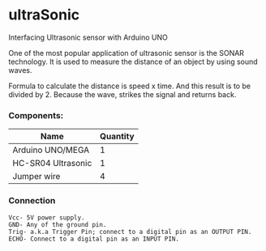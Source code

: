 # ultraSonic
Interfacing Ultrasonic sensor with Arduino UNO

One  of the most popular application of ultrasonic sensor is the SONAR technology.
It is used to measure the distance of an object by using sound waves.

Formula to calculate the distance is speed x time. And this result is to be divided by 2. Because the wave, strikes the signal and returns back.

### Components:
Name | Quantity
-----|---------
Arduino UNO/MEGA | 1
HC-SR04 Ultrasonic | 1
Jumper wire | 4

### Connection
```
Vcc- 5V power supply.
GND- Any of the ground pin.
Trig- a.k.a Trigger Pin; connect to a digital pin as an OUTPUT PIN.
ECHO- Connect to a digital pin as an INPUT PIN.
```

